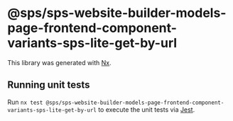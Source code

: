 # @sps/sps-website-builder-models-page-frontend-component-variants-sps-lite-get-by-url

This library was generated with [Nx](https://nx.dev).

## Running unit tests

Run `nx test @sps/sps-website-builder-models-page-frontend-component-variants-sps-lite-get-by-url` to execute the unit tests via [Jest](https://jestjs.io).
